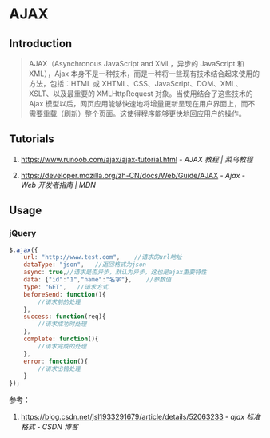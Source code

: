 # AJAX

## Introduction

> AJAX（Asynchronous JavaScript and XML，异步的 JavaScript 和 XML），Ajax 本身不是一种技术，而是一种将一些现有技术结合起来使用的方法，包括：HTML 或 XHTML、CSS、JavaScript、DOM、XML、XSLT、以及最重要的 XMLHttpRequest 对象。当使用结合了这些技术的 Ajax 模型以后，网页应用能够快速地将增量更新呈现在用户界面上，而不需要重载（刷新）整个页面。这使得程序能够更快地回应用户的操作。

## Tutorials

1. https://www.runoob.com/ajax/ajax-tutorial.html - *AJAX 教程 | 菜鸟教程*

2. https://developer.mozilla.org/zh-CN/docs/Web/Guide/AJAX - *Ajax - Web 开发者指南 | MDN*

## Usage

### jQuery

```javascript
$.ajax({
    url: "http://www.test.com",    //请求的url地址
    dataType: "json",   //返回格式为json
    async: true,//请求是否异步，默认为异步，这也是ajax重要特性
    data: {"id":"1","name":"名字"},    //参数值
    type: "GET",   //请求方式
    beforeSend: function(){
        //请求前的处理
    },
    success: function(req){
        //请求成功时处理
    },
    complete: function(){
        //请求完成的处理
    },
    error: function(){
        //请求出错处理
    }
});
```

参考：

1. https://blog.csdn.net/jsl1933291679/article/details/52063233 - *ajax 标准格式 - CSDN 博客*
